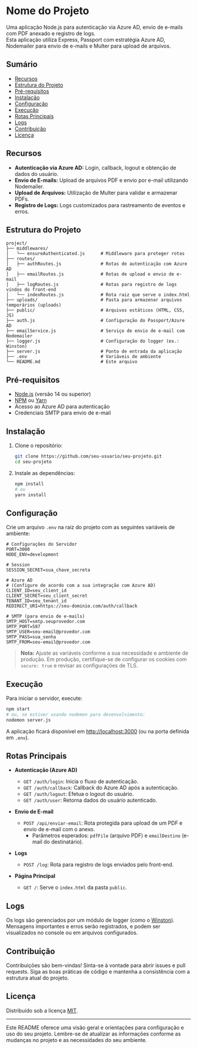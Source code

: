 # Nome do Projeto

Uma aplicação Node.js para autenticação via Azure AD, envio de e-mails com PDF anexado e registro de logs.  
Esta aplicação utiliza Express, Passport com estratégia Azure AD, Nodemailer para envio de e-mails e Multer para upload de arquivos.

## Sumário

- [Recursos](#recursos)
- [Estrutura do Projeto](#estrutura-do-projeto)
- [Pré-requisitos](#pré-requisitos)
- [Instalação](#instalação)
- [Configuração](#configuração)
- [Execução](#execução)
- [Rotas Principais](#rotas-principais)
- [Logs](#logs)
- [Contribuição](#contribuição)
- [Licença](#licença)

## Recursos

- **Autenticação via Azure AD:** Login, callback, logout e obtenção de dados do usuário.
- **Envio de E-mails:** Upload de arquivos PDF e envio por e-mail utilizando Nodemailer.
- **Upload de Arquivos:** Utilização de Multer para validar e armazenar PDFs.
- **Registro de Logs:** Logs customizados para rastreamento de eventos e erros.

## Estrutura do Projeto

```
project/
├── middlewares/
│   └── ensureAuthenticated.js      # Middleware para proteger rotas
├── routes/
│   ├── authRoutes.js               # Rotas de autenticação com Azure AD
│   ├── emailRoutes.js              # Rotas de upload e envio de e-mail
│   ├── logRoutes.js                # Rotas para registro de logs vindos do front-end
│   └── indexRoutes.js              # Rota raiz que serve o index.html
├── uploads/                        # Pasta para armazenar arquivos temporários (uploads)
├── public/                         # Arquivos estáticos (HTML, CSS, JS)
├── auth.js                         # Configuração do Passport/Azure AD
├── emailService.js                 # Serviço de envio de e-mail com Nodemailer
├── logger.js                       # Configuração do logger (ex.: Winston)
├── server.js                       # Ponto de entrada da aplicação
├── .env                            # Variáveis de ambiente
└── README.md                       # Este arquivo
```

## Pré-requisitos

- [Node.js](https://nodejs.org/en/) (versão 14 ou superior)
- [NPM](https://www.npmjs.com/) ou [Yarn](https://yarnpkg.com/)
- Acesso ao Azure AD para autenticação
- Credenciais SMTP para envio de e-mail

## Instalação

1. Clone o repositório:

   ```bash
   git clone https://github.com/seu-usuario/seu-projeto.git
   cd seu-projeto
   ```

2. Instale as dependências:

   ```bash
   npm install
   # ou
   yarn install
   ```

## Configuração

Crie um arquivo `.env` na raiz do projeto com as seguintes variáveis de ambiente:

```dotenv
# Configurações do Servidor
PORT=3000
NODE_ENV=development

# Session
SESSION_SECRET=sua_chave_secreta

# Azure AD
# (Configure de acordo com a sua integração com Azure AD)
CLIENT_ID=seu_client_id
CLIENT_SECRET=seu_client_secret
TENANT_ID=seu_tenant_id
REDIRECT_URI=https://seu-dominio.com/auth/callback

# SMTP (para envio de e-mails)
SMTP_HOST=smtp.seuprovedor.com
SMTP_PORT=587
SMTP_USER=seu-email@provedor.com
SMTP_PASS=sua_senha
SMTP_FROM=seu-email@provedor.com
```

> **Nota:** Ajuste as variáveis conforme a sua necessidade e ambiente de produção. Em produção, certifique-se de configurar os cookies com `secure: true` e revisar as configurações de TLS.

## Execução

Para iniciar o servidor, execute:

```bash
npm start
# ou, se estiver usando nodemon para desenvolvimento:
nodemon server.js
```

A aplicação ficará disponível em [http://localhost:3000](http://localhost:3000) (ou na porta definida em `.env`).

## Rotas Principais

- **Autenticação (Azure AD)**
  - `GET /auth/login`: Inicia o fluxo de autenticação.
  - `GET /auth/callback`: Callback do Azure AD após a autenticação.
  - `GET /auth/logout`: Efetua o logout do usuário.
  - `GET /auth/user`: Retorna dados do usuário autenticado.

- **Envio de E-mail**
  - `POST /api/enviar-email`: Rota protegida para upload de um PDF e envio de e-mail com o anexo.
    - Parâmetros esperados: `pdfFile` (arquivo PDF) e `emailDestino` (e-mail do destinatário).

- **Logs**
  - `POST /log`: Rota para registro de logs enviados pelo front-end.

- **Página Principal**
  - `GET /`: Serve o `index.html` da pasta `public`.

## Logs

Os logs são gerenciados por um módulo de logger (como o [Winston](https://github.com/winstonjs/winston)). Mensagens importantes e erros serão registrados, e podem ser visualizados no console ou em arquivos configurados.

## Contribuição

Contribuições são bem-vindas! Sinta-se à vontade para abrir issues e pull requests. Siga as boas práticas de código e mantenha a consistência com a estrutura atual do projeto.

## Licença

Distribuído sob a licença [MIT](https://opensource.org/licenses/MIT).

---

Este README oferece uma visão geral e orientações para configuração e uso do seu projeto. Lembre-se de atualizar as informações conforme as mudanças no projeto e as necessidades do seu ambiente.
